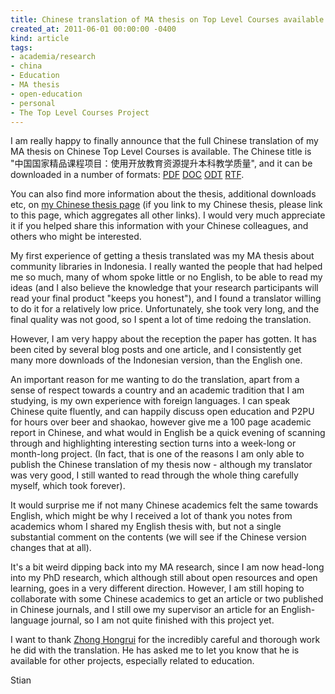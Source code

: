 ```yaml
---
title: Chinese translation of MA thesis on Top Level Courses available
created_at: 2011-06-01 00:00:00 -0400
kind: article
tags:
- academia/research
- china
- Education
- MA thesis
- open-education
- personal
- The Top Level Courses Project
---
```


I am really happy to finally announce that the full Chinese translation
of my MA thesis on Chinese Top Level Courses is available. The Chinese
title is "中国国家精品课程项目：使用开放教育资源提升本科教学质量", and
it can be downloaded in a number of
formats: [PDF](http://reganmian.net/top-level-courses/Jingpinkecheng-Haklev-zh.pdf)
[DOC](http://reganmian.net/top-level-courses/Jingpinkecheng-Haklev-zh.doc)
[ODT](http://reganmian.net/top-level-courses/Jingpinkecheng-Haklev-zh.odt)
[RTF](http://reganmian.net/top-level-courses/Jingpinkecheng-Haklev-zh.rtf).

You can also find more information about the thesis, additional
downloads etc, on [my Chinese thesis
page](http://reganmian.net/boke/%E7%B2%BE%E5%93%81%E8%AF%BE%E7%A8%8B%E7%9A%84%E8%AE%BA%E6%96%87/)
(if you link to my Chinese thesis, please link to this page, which
aggregates all other links). I would very much appreciate it if you
helped share this information with your Chinese colleagues, and others
who might be interested.

My first experience of getting a thesis translated was my MA thesis
about community libraries in Indonesia. I really wanted the people that
had helped me so much, many of whom spoke little or no English, to be
able to read my ideas (and I also believe the knowledge that your
research participants will read your final product "keeps you honest"),
and I found a translator willing to do it for a relatively low price.
Unfortunately, she took very long, and the final quality was not good,
so I spent a lot of time redoing the translation.

However, I am very happy about the reception the paper has gotten. It
has been cited by several blog posts and one article, and I consistently
get many more downloads of the Indonesian version, than the English one.

An important reason for me wanting to do the translation, apart from a
sense of respect towards a country and an academic tradition that I am
studying, is my own experience with foreign languages. I can speak
Chinese quite fluently, and can happily discuss open education and P2PU
for hours over beer and shaokao, however give me a 100 page academic
report in Chinese, and what would in English be a quick evening of
scanning through and highlighting interesting section turns into a
week-long or month-long project. (In fact, that is one of the reasons I
am only able to publish the Chinese translation of my thesis now -
although my translator was very good, I still wanted to read through the
whole thing carefully myself, which took forever).

It would surprise me if not many Chinese academics felt the same towards
English, which might be why I received a lot of thank you notes from
academics whom I shared my English thesis with, but not a single
substantial comment on the contents (we will see if the Chinese version
changes that at all).

It's a bit weird dipping back into my MA research, since I am now
head-long into my PhD research, which although still about open
resources and open learning, goes in a very different direction.
However, I am still hoping to collaborate with some Chinese academics to
get an article or two published in Chinese journals, and I still owe my
supervisor an article for an English-language journal, so I am not
quite finished with this project yet.

I want to thank [Zhong Hongrui](mailto:hongrui241@qq.com) for the
incredibly careful and thorough work he did with the translation. He has
asked me to let you know that he is available for other projects,
especially related to education.

Stian
